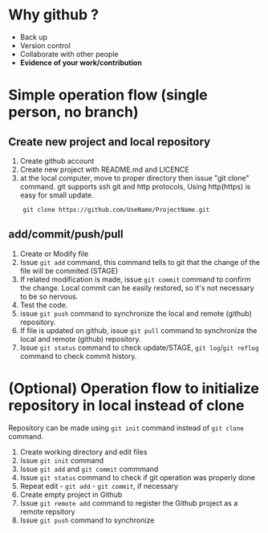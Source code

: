 # Why github ?
- Back up
- Version control
- Collaborate with other people
- **Evidence of your work/contribution**

# Simple operation flow (single person, no branch)
## Create new project and local repository
1. Create github account
1. Create new project with README.md and LICENCE
1. at the local computer, move to proper directory then issue "git clone" command. git supports ssh git and http protocols, Using http(https) is easy for small update.

```
    git clone https://github.com/UseName/ProjectName.git
```

## add/commit/push/pull
1. Create or Modify file
1. Issue `git add` command, this command tells to git that the change of the file will be commited (STAGE)
1. If related modification is made, issue `git commit` command to confirm the change. Local commit can be easily restored, so it's not necessary to be so nervous.
1. Test the code.
1. issue `git push` command to synchronize the local and remote (github) repository.
1. If file is updated on github, issue `git pull` command to synchronize the local and remote (github) repository.
1. Issue `git status` command to check update/STAGE, `git log`/`git reflog` command to check commit history.


# (Optional) Operation flow to initialize repository in local instead of clone
Repository can be made using `git init` command instead of `git clone` command.

1. Create working directory and edit files
1. Issue `git init` command
1. Issue `git add` and `git commit` commmand
1. Issue `git status` command to check if git operation was properly done
1. Repeat edit - `git add` - `git commit`, if necessary
1. Create empty project in Github
1. Issue `git remote add` command to register the Github project as a remote repsitory
1. Issue `git push` command to synchronize
